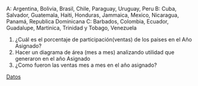A: Argentina, Bolivia, Brasil, Chile, Paraguay, Uruguay, Peru
B: Cuba, Salvador, Guatemala, Haiti, Honduras, Jammaica, Mexico, Nicaragua, Panamá, Republica Dominicana
C: Barbados, Colombia, Ecuador, Guadalupe, Martinica, Trinidad y Tobago, Venezuela


1. ¿Cuál es el porcentaje de participación(ventas) de los paises en el Año Asignado?
2. Hacer un diagrama de área (mes a mes) analizando utilidad que generaron en el año Asignado
3. ¿Como fueron las ventas mes a mes en el año asignado?

[Datos](mega_super_macro.xls)
